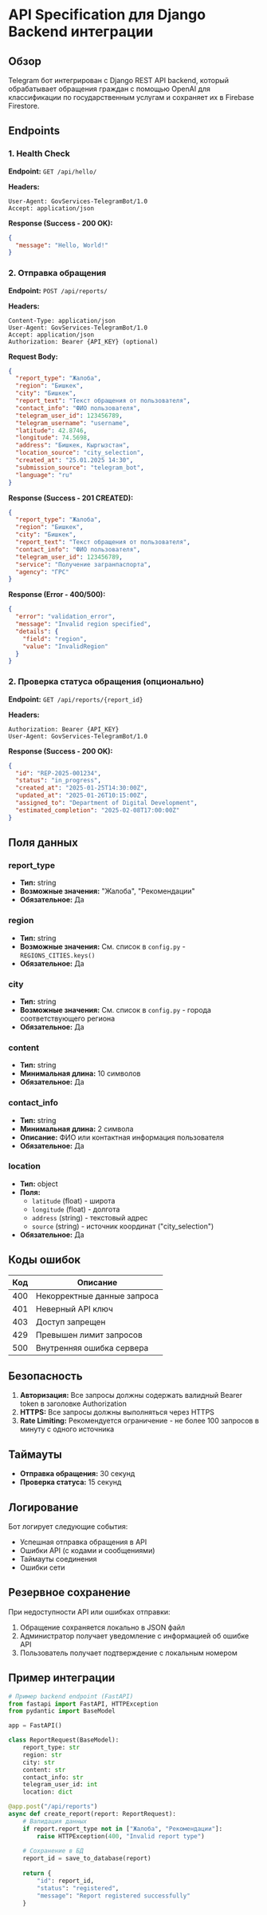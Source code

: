 # API Specification для Django Backend интеграции

## Обзор

Telegram бот интегрирован с Django REST API backend, который обрабатывает обращения граждан с помощью OpenAI для классификации по государственным услугам и сохраняет их в Firebase Firestore.

## Endpoints

### 1. Health Check

**Endpoint:** `GET /api/hello/`

**Headers:**
```
User-Agent: GovServices-TelegramBot/1.0
Accept: application/json
```

**Response (Success - 200 OK):**
```json
{
  "message": "Hello, World!"
}
```

### 2. Отправка обращения

**Endpoint:** `POST /api/reports/`

**Headers:**
```
Content-Type: application/json
User-Agent: GovServices-TelegramBot/1.0
Accept: application/json
Authorization: Bearer {API_KEY} (optional)
```

**Request Body:**
```json
{
  "report_type": "Жалоба",
  "region": "Бишкек",
  "city": "Бишкек",
  "report_text": "Текст обращения от пользователя",
  "contact_info": "ФИО пользователя",
  "telegram_user_id": 123456789,
  "telegram_username": "username",
  "latitude": 42.8746,
  "longitude": 74.5698,
  "address": "Бишкек, Кыргызстан",
  "location_source": "city_selection",
  "created_at": "25.01.2025 14:30",
  "submission_source": "telegram_bot",
  "language": "ru"
}
```

**Response (Success - 201 CREATED):**
```json
{
  "report_type": "Жалоба",
  "region": "Бишкек",
  "city": "Бишкек",
  "report_text": "Текст обращения от пользователя",
  "contact_info": "ФИО пользователя",
  "telegram_user_id": 123456789,
  "service": "Получение загранпаспорта",
  "agency": "ГРС"
}
```

**Response (Error - 400/500):**
```json
{
  "error": "validation_error",
  "message": "Invalid region specified",
  "details": {
    "field": "region",
    "value": "InvalidRegion"
  }
}
```

### 2. Проверка статуса обращения (опционально)

**Endpoint:** `GET /api/reports/{report_id}`

**Headers:**
```
Authorization: Bearer {API_KEY}
User-Agent: GovServices-TelegramBot/1.0
```

**Response (Success - 200 OK):**
```json
{
  "id": "REP-2025-001234",
  "status": "in_progress",
  "created_at": "2025-01-25T14:30:00Z",
  "updated_at": "2025-01-26T10:15:00Z",
  "assigned_to": "Department of Digital Development",
  "estimated_completion": "2025-02-08T17:00:00Z"
}
```

## Поля данных

### report_type
- **Тип:** string
- **Возможные значения:** "Жалоба", "Рекомендации"
- **Обязательное:** Да

### region
- **Тип:** string
- **Возможные значения:** См. список в `config.py` - `REGIONS_CITIES.keys()`
- **Обязательное:** Да

### city
- **Тип:** string
- **Возможные значения:** См. список в `config.py` - города соответствующего региона
- **Обязательное:** Да

### content
- **Тип:** string
- **Минимальная длина:** 10 символов
- **Обязательное:** Да

### contact_info
- **Тип:** string
- **Минимальная длина:** 2 символа
- **Описание:** ФИО или контактная информация пользователя
- **Обязательное:** Да

### location
- **Тип:** object
- **Поля:**
  - `latitude` (float) - широта
  - `longitude` (float) - долгота
  - `address` (string) - текстовый адрес
  - `source` (string) - источник координат ("city_selection")
- **Обязательное:** Да

## Коды ошибок

| Код | Описание |
|-----|----------|
| 400 | Некорректные данные запроса |
| 401 | Неверный API ключ |
| 403 | Доступ запрещен |
| 429 | Превышен лимит запросов |
| 500 | Внутренняя ошибка сервера |

## Безопасность

1. **Авторизация:** Все запросы должны содержать валидный Bearer token в заголовке Authorization
2. **HTTPS:** Все запросы должны выполняться через HTTPS
3. **Rate Limiting:** Рекомендуется ограничение - не более 100 запросов в минуту с одного источника

## Таймауты

- **Отправка обращения:** 30 секунд
- **Проверка статуса:** 15 секунд

## Логирование

Бот логирует следующие события:
- Успешная отправка обращения в API
- Ошибки API (с кодами и сообщениями)
- Таймауты соединения
- Ошибки сети

## Резервное сохранение

При недоступности API или ошибках отправки:
1. Обращение сохраняется локально в JSON файл
2. Администратор получает уведомление с информацией об ошибке API
3. Пользователь получает подтверждение с локальным номером

## Пример интеграции

```python
# Пример backend endpoint (FastAPI)
from fastapi import FastAPI, HTTPException
from pydantic import BaseModel

app = FastAPI()

class ReportRequest(BaseModel):
    report_type: str
    region: str
    city: str
    content: str
    contact_info: str
    telegram_user_id: int
    location: dict

@app.post("/api/reports")
async def create_report(report: ReportRequest):
    # Валидация данных
    if report.report_type not in ["Жалоба", "Рекомендации"]:
        raise HTTPException(400, "Invalid report type")
    
    # Сохранение в БД
    report_id = save_to_database(report)
    
    return {
        "id": report_id,
        "status": "registered",
        "message": "Report registered successfully"
    }
``` 